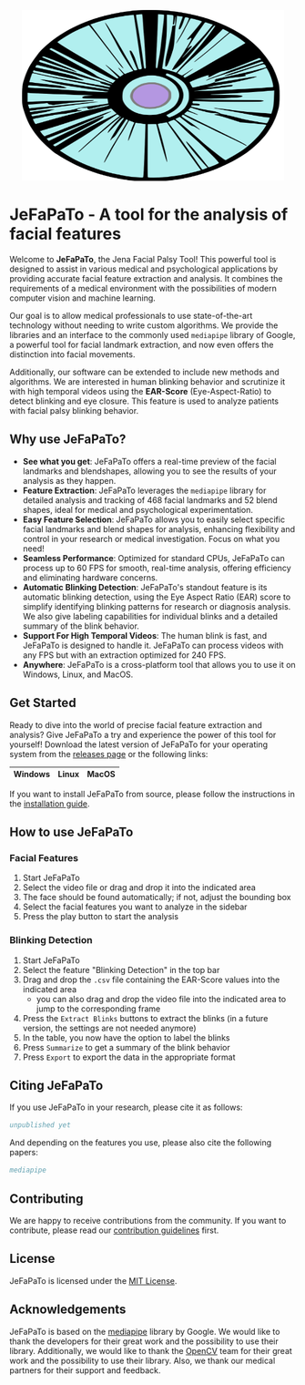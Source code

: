 <p align="center">
  <img width="460" height="300" src="frontend/assets/icons/icon.svg">
</p>

# JeFaPaTo - A tool for the analysis of facial features

Welcome to **JeFaPaTo**, the Jena Facial Palsy Tool! This powerful tool is designed to assist in various medical and psychological applications by providing accurate facial feature extraction and analysis. It combines the requirements of a medical environment with the possibilities of modern computer vision and machine learning.

Our goal is to allow medical professionals to use state-of-the-art technology without needing to write custom algorithms. We provide the libraries and an interface to the commonly used `mediapipe` library of Google, a powerful tool for facial landmark extraction, and now even offers the distinction into facial movements.

Additionally, our software can be extended to include new methods and algorithms. We are interested in human blinking behavior and scrutinize it with high temporal videos using the **EAR-Score** (Eye-Aspect-Ratio) to detect blinking and eye closure. This feature is used to analyze patients with facial palsy blinking behavior.

## Why use JeFaPaTo?

- **See what you get**: JeFaPaTo offers a real-time preview of the facial landmarks and blendshapes, allowing you to see the results of your analysis as they happen.
- **Feature Extraction**: JeFaPaTo leverages the `mediapipe` library for detailed analysis and tracking of 468 facial landmarks and 52 blend shapes, ideal for medical and psychological experimentation.
- **Easy Feature Selection**: JeFaPaTo allows you to easily select specific facial landmarks and blend shapes for analysis, enhancing flexibility and control in your research or medical investigation. Focus on what you need!
- **Seamless Performance**: Optimized for standard CPUs, JeFaPaTo can process up to 60 FPS for smooth, real-time analysis, offering efficiency and eliminating hardware concerns.
- **Automatic Blinking Detection**: JeFaPaTo's standout feature is its automatic blinking detection, using the Eye Aspect Ratio (EAR) score to simplify identifying blinking patterns for research or diagnosis analysis. We also give labeling capabilities for individual blinks and a detailed summary of the blink behavior.
- **Support For High Temporal Videos**: The human blink is fast, and JeFaPaTo is designed to handle it. JeFaPaTo can process videos with any FPS but with an extraction optimized for 240 FPS.
- **Anywhere**: JeFaPaTo is a cross-platform tool that allows you to use it on Windows, Linux, and MacOS.

## Get Started

Ready to dive into the world of precise facial feature extraction and analysis? Give JeFaPaTo a try and experience the power of this tool for yourself! Download the latest version of JeFaPaTo for your operating system from the [releases page](todo) or the following links:

| Windows | Linux | MacOS |
| :-----: | :---: | :---: |

If you want to install JeFaPaTo from source, please follow the instructions in the [installation guide](INSTALL.md).

## How to use JeFaPaTo

### Facial Features

1. Start JeFaPaTo
2. Select the video file or drag and drop it into the indicated area
3. The face should be found automatically; if not, adjust the bounding box
4. Select the facial features you want to analyze in the sidebar
5. Press the play button to start the analysis

### Blinking Detection

1. Start JeFaPaTo
2. Select the feature "Blinking Detection" in the top bar
3. Drag and drop the `.csv` file containing the EAR-Score values into the indicated area
   - you can also drag and drop the video file into the indicated area to jump to the corresponding frame
4. Press the `Extract Blinks` buttons to extract the blinks (in a future version, the settings are not needed anymore)
5. In the table, you now have the option to label the blinks
6. Press `Summarize` to get a summary of the blink behavior
7. Press `Export` to export the data in the appropriate format

## Citing JeFaPaTo

If you use JeFaPaTo in your research, please cite it as follows:

```bibtex
unpublished yet
```

And depending on the features you use, please also cite the following papers:

```bibtex
mediapipe
```

## Contributing

We are happy to receive contributions from the community. If you want to contribute, please read our [contribution guidelines](CONTRIBUTING.md) first.

## License

JeFaPaTo is licensed under the [MIT License](LICENSE).

## Acknowledgements

JeFaPaTo is based on the [mediapipe]() library by Google. We would like to thank the developers for their great work and the possibility to use their library. Additionally, we would like to thank the [OpenCV](https://opencv.org/) team for their great work and the possibility to use their library. Also, we thank our medical partners for their support and feedback.
